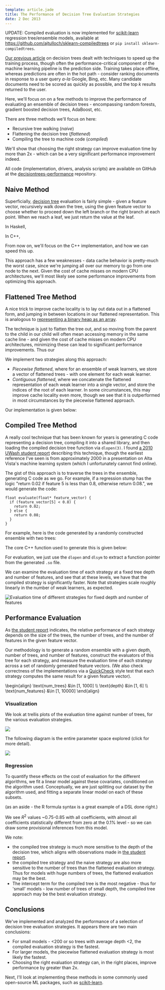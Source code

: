 ```yaml
---
template: article.jade
title: The Performance of Decision Tree Evaluation Strategies
date: 2 Dec 2013
---
```


UPDATE: Compiled evaluation is now implemented for
[scikit-learn](http://scikit-learn.org) regression tree/ensemble
models, available at
<https://github.com/ajtulloch/sklearn-compiledtrees> or `pip install
sklearn-compiledtrees`.

[Our previous article][speeding-up-training] on decision trees dealt
with techniques to speed up the training process, though often the
performance-critical component of the machine learning pipeline is the
prediction side. Training takes place offline, whereas predictions are
often in the hot path - consider ranking documents in response to a
user query *a-la* Google, Bing, etc. Many candidate documents need to
be scored as quickly as possible, and the top *k* results returned to
the user.

Here, we'll focus on on a few methods to improve the performance of
evaluating an ensemble of decision trees - encompassing random
forests, gradient boosted decision trees, AdaBoost, etc.

There are three methods we'll focus on here:

* Recursive tree walking (*naive*)
* Flattening the decision tree (*flattened*)
* Compiling the tree to machine code (*compiled*)

We'll show that choosing the right strategy can improve evaluation
time by more than 2x - which can be a very significant performance 
improvement indeed.

All code (implementation, drivers, analysis scripts) are available on
GitHub at the [decisiontrees-performance][] repository.


Naive Method
------------

Superficially, [decision tree][] evaluation is fairly simple - given a
feature vector, recursively walk down the tree, using the given
feature vector to choose whether to proceed down the left branch or
the right branch at each point.  When we reach a leaf, we just return
the value at the leaf.

In Haskell, 

<script src="https://gist.github.com/ajtulloch/7749394.js"></script>

In C++,

<script src="https://gist.github.com/ajtulloch/7749384.js"></script>

From now on, we'll focus on the C++ implementation, and how we can
speed this up.

This approach has a few weaknesses - data cache behavior is
pretty-much the worst case, since we're jumping all over our memory to
go from one node to the next.  Given the cost of cache misses on
modern CPU architectures, we'll most likely see some performance
improvements from optimizing this approach.

Flattened Tree Method
---------------------

A nice trick to improve cache locality is to lay out data out in a
flattened form, and jumping in between locations in our flattened
representation. This is analogous to
[representing a binary heap as an array][binary-heap].

The technique is just to flatten the tree out, and so moving from the
parent to the child in our child will often mean accessing memory in
the same cache line - and given the cost of cache misses on modern CPU
architectures, minimizing these can lead to significant performance
improvements.  Thus our 

We implement two strategies along this approach:

* *Piecewise flattened*, where for an ensemble of weak learners, we
  store a vector of flattened trees - with one element for each weak learner.
* *Contiguous flattened*, where we concatenate the flattened
   representation of each weak learner into a single vector, and store
   the indices of the root of each learner.  In some circumstances,
   this may improve cache locality even more, though we see that it is
   outperformed in most circumstances by the piecewise flattened approach.

Our implementation is given below:

<script src="https://gist.github.com/ajtulloch/7749947.js"></script>

Compiled Tree Method
--------------------

A really cool technique that has been known for years is generating C
code representing a decision tree, compiling it into a shared library,
and then loading the compiled decision tree function via `dlopen(3)`.
I found [a 2010 UWash student report][compiled-decision-tree]
describing this technique, though the earliest reference I've seen is
from approximately 2000 in a presentation on Alta Vista's machine
learning system (which I unfortunately cannot find online).

The gist of this approach is to traverse the trees in the ensemble,
generating C code as we go. For example, if a regression stump has the
logic "return 0.02 if feature 5 is less than 0.8, otherwise return
0.08.", we would generate the code:

    float evaluate(float* feature_vector) {
      if (feature_vector[5] < 0.8) {
        return 0.02;
      } else {
        return 0.08;
      }
    }
      
For example, here is the code generated by a randomly constructed
ensemble with two trees:

<script src="https://gist.github.com/ajtulloch/7754969.js"></script>

The core C++ function used to generate this is given below:

<script src="https://gist.github.com/ajtulloch/7755257.js"></script>

For evaluation, we just use the `dlopen` and `dlsym` to extract a
function pointer from the generated `.so` file.

<script src="https://gist.github.com/ajtulloch/7755126.js"></script>


We can examine the evaluation time of each strategy at a fixed tree depth
and number of features, and see that at these levels, we have that the
compiled strategy is significantly faster.  Note that strategies scale
roughly linearly in the number of weak learners, as expected.

![Evaluation time of different strategies for fixed depth and number of features](all_snapshot.png)

Performance Evaluation
----------------------

As [the student report][compiled-decision-tree] indicates, the
relative performance of each strategy depends on the size of the
trees, the number of trees, and the number of features in the given
feature vector.

Our methodology is to generate a random ensemble with a given depth,
number of trees, and number of features, construct the evaluators of
this tree for each strategy, and measure the evaluation time of each
strategy across a set of randomly generated feature vectors. (We also
check correctness of the implementations via a [QuickCheck][] style
test that each strategy computes the same result for a given feature vector).

\begin{align}
  \\text{num\_trees} &\in [1, 1000] \\\\
  \\text{depth} &\in [1, 6] \\\\
  \\text{num\_features} &\in [1, 10000]
\end{align}


### Visualization ###

We look at trellis plots of the evaluation time against number of
trees, for the various evaluation strategies.

[![](subset_trellis.png)](subset_trellis.png)

The following diagram is the entire parameter space explored (click
for more detail).

[![](all_trellis.png)](all_trellis.png)

### Regression ###

To quantify these effects on the cost of evaluation for the different
algorithms, we fit a linear model against these covariates,
conditioned on the algorithm used. Conceptually, we are just splitting
our dataset by the algorithm used, and fitting a separate linear model
on each of these subsets.

<script src="https://gist.github.com/ajtulloch/7755272.js"></script>

(as an aside - the R formula syntax is a great example of a DSL done
right.)

We see $R^2$ values ~0.75-0.85 with all coefficients, with almost all coefficients
statistically different from zero at the 0.1% level - so we can draw
some provisional inferences from this model.

We note:

* the compiled tree strategy is much more sensitive to the depth of
  the decision tree, which aligns with observations made in
  [the student report][compiled-decision-tree]. 
* the compiled tree strategy and the naive strategy are also more
  sensitive to the number of trees than the flattened evaluation
  strategy.  Thus for models with huge numbers of trees, the flattened
  evaluation may be the best.
* The intercept term for the compiled tree is the most negative - thus
  for 'small' models - low number of trees of small depth, the
  compiled tree approach may be the best evaluation strategy.

<script src="https://gist.github.com/ajtulloch/7792639.js"></script>

Conclusions
-----------

We've implemented and analyzed the performance of a selection of
decision tree evaluation strategies. It appears there are two main
conclusions:

* For small models - <200 or so trees with average depth <2, the
  compiled evaluation strategy is the fastest.
* For larger models, the piecewise flattened evaluation strategy is
  most likely the fastest.
* Choosing the right evaluation strategy can, in the right places,
  improve performance by greater than 2x.

Next, I'll look at implementing these methods in some commonly used
open-source ML packages, such as [scikit-learn][].

[QuickCheck]: http://en.wikipedia.org/wiki/QuickCheck
[binary-heap]: http://en.wikipedia.org/wiki/Binary_heap#Heap_implementation
[compiled-decision-tree]: http://courses.cs.washington.edu/courses/cse501/10au/compile-machlearn.pdf
[decision tree]: http://en.wikipedia.org/wiki/Decision_tree
[decisiontrees-performance]: https://github.com/ajtulloch/decisiontree-performance
[scikit-learn]: http://scikit-learn.org/stable/
[speeding-up-training]: http://tullo.ch/articles/speeding-up-decision-tree-training/
[the following diagram]: all_trellis.png
